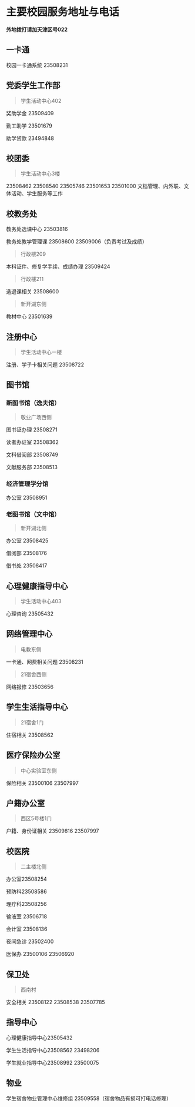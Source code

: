 # 主要校园服务地址与电话

**外地拨打请加天津区号022**

## 一卡通

校园一卡通系统 23508231

## 党委学生工作部 

> 学生活动中心402

奖助学金 23509409  

勤工助学 23501679

助学贷款 23494848

## 校团委

> 学生活动中心3楼 

23508462 23508540 23505746 23501653 23501000
文档管理、内外联、文体活动、学生服务等工作

## 校教务处 

教务处选课中心 23503816

教务处教学管理课 23508600  23509006（负责考试及成绩）

> 行政楼209

本科证件、修复学手续、成绩办理 23509424   

> 行政楼211

选退课相关 23508600

>新开湖东侧

教材中心 23501639

## 注册中心 

> 学生活动中心一楼

注册、学子卡相关问题 23508722

## 图书馆  

### 新图书馆（逸夫馆）

> 敬业广场西侧

图书证办理 23508271

读者办证室 23508362

文科借阅部 23508749

文献服务部 23508513

### 经济管理学分馆

办公室 23508951

### 老图书馆（文中馆）

> 新开湖北侧

办公室 23508425

借阅部 23508176

借书处 23508417

## 心理健康指导中心  

> 学生活动中心403

心理咨询 23505432

## 网络管理中心

> 电教东侧

一卡通、网费相关问题 23508231

> 21宿舍西侧

网络报修 23503656

## 学生生活指导中心

> 21宿舍1门

住宿相关  23508562

## 医疗保险办公室

> 中心实验室东侧

保险相关 23500106  23507997

## 户籍办公室

> 西区5号楼1门

户籍、身份证相关  23509816  23507997

## 校医院 

>二主楼北侧

办公室23508254

预防科23508586

理疗科23508256

输液室 23506718

会计室 23508136

夜间急诊 23502400

医保办 23500106  23506920

## 保卫处

> 西南村

安全相关 23508122  23508538  23507785

## 指导中心

心理健康指导中心23505432

学生生活指导中心23508562 23498206

学生就业指导中心23508992  23500075

## 物业

学生宿舍物业管理中心维修组 23509558（宿舍物品有损可打电话修理）

